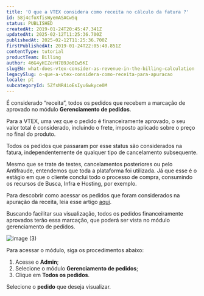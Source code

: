 ```yaml
---
title: 'O que a VTEX considera como receita no cálculo da fatura ?'
id: 58j4cfoXfisWyemASACwSq
status: PUBLISHED
createdAt: 2019-01-24T20:45:47.341Z
updatedAt: 2025-02-12T11:25:36.700Z
publishedAt: 2025-02-12T11:25:36.700Z
firstPublishedAt: 2019-01-24T22:05:40.851Z
contentType: tutorial
productTeam: Billing
author: 46G4yHIZerH7B9Jo0Iw5KI
slugEN: what-does-vtex-consider-as-revenue-in-the-billing-calculation
legacySlug: o-que-a-vtex-considera-como-receita-para-apuracao
locale: pt
subcategoryId: 5ZfsNR4ioEsIyu6wkyce0M
---
```


É considerado “receita”, todos os pedidos que recebem a marcação de aprovado no módulo **Gerenciamento de pedidos**. 


Para a VTEX, uma vez que o pedido é financeiramente aprovado, o seu valor total é considerado, incluindo o frete, imposto aplicado sobre o preço no final do produto.


Todos os pedidos que passaram por esse status são considerados na fatura, independentemente de qualquer tipo de cancelamento subsequente. 


Mesmo que se trate de testes, cancelamentos posteriores ou pelo Antifraude, entendemos que toda a plataforma foi utilizada. Já que esse é o estágio em que o cliente conclui todo o processo de compra, consumindo os recursos de Busca, Infra e Hosting, por exemplo.


Para descobrir como acessar os pedidos que foram considerados na apuração da receita, leia esse artigo [aqui](/pt/tutorial/como-acessar-o-valor-da-receita-aprovada--tutorials_4322).

Buscando facilitar sua visualização, todos os pedidos financeiramente aprovados terão essa marcação, que poderá ser vista no módulo gerenciamento de pedidos. 

![image (3)](https://raw.githubusercontent.com/vtexdocs/help-center-content/refs/heads/main/docs/pt/tutorials/faturas/t%C3%ADtulos/o-que-a-vtex-considera-como-receita-para-apuracao_1.png)

Para acessar o módulo, siga os procedimentos abaixo:

1. Acesse o **Admin**;
2. Selecione o módulo **Gerenciamento de pedidos**;
3. Clique em **Todos os pedidos**. 

Selecione o **pedido** que deseja visualizar.

